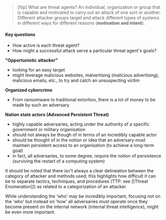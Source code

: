 >[!tip] What are threat agents?
>An individual, organization or group that is capable and motivated to carry out an attack of one sort or another. Different attacker groups target and attack different types of systems in different ways for different reasons (**motivation and intent**).
  
#### Key questions
- How active is each threat agent?
- How might a successful attack serve a particular threat agent's goals?

**"Opportunistic attacker"**
- looking for an easy target
- might leverage malicious websites, malvertising (malicious advertising), malicious emails, etc., to try and catch an unsuspecting victim

**Organized cybercrime**
- From ransomware to traditional extortion, there is a lot of money to be made by such an adversary

**Nation state actors (Advanced Persistent Threat)**
- highly capable adversaries, acting under the authority of a specific government or military organisation
- should not always be though of in terms of an incredibly capable actor
- should be thought of in the notion or idea that an adversary must maintain persistent access to an organisation (to achieve a long-term goal)
- in fact, all adversaries, to some degree, require the notion of persistence (surviving the restart of a computing system)

It should be noted that there isn't always a clear delineation between the category of attacker and methods used; this highlights how difficult it can be to separate tactics, techniques, and procedures (TTP: see [[Threat Enumeration]]) as related to a categorization of an attacker.

While understanding the 'who' may be incredibly important, focusing not on the 'who' but instead on 'how' all adversaries must operate once they become present on the internal network (internal threat intelligence), might be even more important.